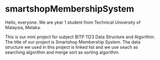 # smartshopMembershipSystem

Hello, everyone. We are year 1 student from Technical University of Malaysia, Melaka.

This is our mini project for subject BITP 1123 Data Structure and Algorithm. The title of our project is Smartshop Membership System.
The data structure we used in this project is linked list and we use seach as searching algorithm and
merge sort as sorting algorithm.

